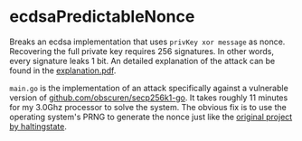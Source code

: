 # ecdsaPredictableNonce
Breaks an ecdsa implementation that uses `privKey xor message` as nonce. Recovering the full private key requires 256 signatures.
In other words, every signature leaks 1 bit. 
An detailed explanation of the attack can be found in the
[explanation.pdf](https://github.com/jonasnick/ecdsaPredictableNonce/raw/master/explanation/explanation.pdf).

`main.go` is the implementation of an attack specifically against a vulnerable version of [github.com/obscuren/secp256k1-go](https://github.com/obscuren/secp256k1-go).
It takes roughly 11 minutes for my 3.0Ghz processor to solve the system.
The obvious fix is to use the operating system's PRNG to generate the nonce just like the [original project by haltingstate](https://github.com/haltingstate/secp256k1-go).


